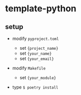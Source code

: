 # template-python

## setup

* modify `pyproject.toml`
  * set `{project_name}` 
  * set `{your_name}` 
  * set `{your_email}`
  
* modify `Makefile`
  * set `{your_module}`
* type `$ poetry install`

